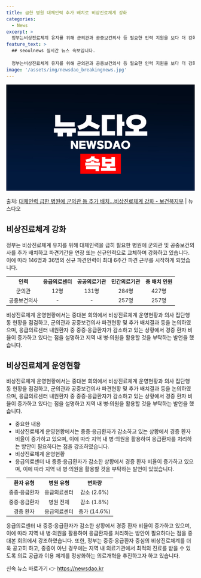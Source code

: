 ```yaml
---
title: 급한 병원 대체인력 추가 배치로 비상진료체계 강화
categories:
  - News
excerpt: >
  정부는비상진료체계 유지를 위해 군의관과 공중보건의사 등 필요한 인력 지원을 보다 더 강화하고 있다. 박민수 …
feature_text: >
  ## seoulnews 실시간 뉴스 속보입니다.

  정부는비상진료체계 유지를 위해 군의관과 공중보건의사 등 필요한 인력 지원을 보다 더 강화하고 있다. 박민수 …
image: '/assets/img/newsdao_breakingnews.jpg'
---
```


![뉴스다오 속보](/assets/img/newsdao_breakingnews.jpg)

<p>출처: <a href="https://newsdao.kr/3742" rel="dofollow">대체인력 급한 병원에 군의관 등 추가 배치…비상진료체계 강화 - 보건복지부</a> | 뉴스다오</p>

<h2 data-ke-size="size26">비상진료체계 강화</h2>
<p data-ke-size="size16">정부는 비상진료체계 유지를 위해 대체인력을 급히 필요한 병원에 군의관 및 공중보건의사를 추가 배치하고 파견기간을 연장 또는 신규인력으로 교체하며 강화하고 있습니다. 이에 따라 146명과 36명의 신규 파견인력이 최대 6주간 파견 근무를 시작하게 되었습니다.</p>

<table>
	<tr>
		<td style="text-align: center; height: 17px;"><b>인력</b></td>
		<td style="text-align: center; height: 17px;"><b>응급의료센터</b></td>
		<td style="text-align: center; height: 17px;"><b>공공의료기관</b></td>
		<td style="text-align: center; height: 17px;"><b>민간의료기관</b></td>
		<td style="text-align: center; height: 17px;"><b>총 배치 인원</b></td>
	</tr>
	<tr>
		<td style="text-align: center; height: 17px;">군의관</td>
		<td style="text-align: center; height: 17px;">12명</td>
		<td style="text-align: center; height: 17px;">131명</td>
		<td style="text-align: center; height: 17px;">284명</td>
		<td style="text-align: center; height: 17px;">427명</td>
	</tr>
	<tr>
		<td style="text-align: center; height: 17px;">공중보건의사</td>
		<td style="text-align: center; height: 17px;">-</td>
		<td style="text-align: center; height: 17px;">-</td>
		<td style="text-align: center; height: 17px;">257명</td>
		<td style="text-align: center; height: 17px;">257명</td>
	</tr>
</table>

<p data-ke-size="size16">비상진료체계 운영현황에서는 중대본 회의에서 비상진료체계 운영현황과 의사 집단행동 현황을 점검하고, 군의관과 공중보건의사 파견현황 및 추가 배치결과 등을 논의하였으며, 응급의료센터 내원환자 중 중증·응급환자가 감소하고 있는 상황에서 경증 환자 비율이 증가하고 있다는 점을 설명하고 지역 내 병·의원을 활용할 것을 부탁하는 발언을 했습니다.</p>

<h2 data-ke-size="size26">비상진료체계 운영현황</h2>
<p data-ke-size="size16">비상진료체계 운영현황에서는 중대본 회의에서 비상진료체계 운영현황과 의사 집단행동 현황을 점검하고, 군의관과 공중보건의사 파견현황 및 추가 배치결과 등을 논의하였으며, 응급의료센터 내원환자 중 중증·응급환자가 감소하고 있는 상황에서 경증 환자 비율이 증가하고 있다는 점을 설명하고 지역 내 병·의원을 활용할 것을 부탁하는 발언을 했습니다.</p>

<ul>
	<li>중요한 내용</li>
	<li>비상진료체계 운영현황에서는 중증·응급환자가 감소하고 있는 상황에서 경증 환자 비율이 증가하고 있으며, 이에 따라 지역 내 병·의원을 활용하여 응급환자를 처리하는 방안이 필요하다는 점을 강조하였습니다.</li>
	<li>비상진료체계 운영현황</li>
	<li>응급의료센터 내 중증·응급환자가 감소한 상황에서 경증 환자 비율이 증가하고 있으며, 이에 따라 지역 내 병·의원을 활용할 것을 부탁하는 발언이 있었습니다.</li>
</ul>

<table>
	<tr>
		<td style="text-align: center; height: 17px;"><b>환자 유형</b></td>
		<td style="text-align: center; height: 17px;"><b>병원 유형</b></td>
		<td style="text-align: center; height: 17px;"><b>변화량</b></td>
	</tr>
	<tr>
		<td style="text-align: center; height: 17px;">중증·응급환자</td>
		<td style="text-align: center; height: 17px;">응급의료센터</td>
		<td style="text-align: center; height: 17px;">감소 (2.6%)</td>
	</tr>
	<tr>
		<td style="text-align: center; height: 17px;">중증·응급환자</td>
		<td style="text-align: center; height: 17px;">병원 전체</td>
		<td style="text-align: center; height: 17px;">감소 (1.8%)</td>
	</tr>
	<tr>
		<td style="text-align: center; height: 17px;">경증 환자</td>
		<td style="text-align: center; height: 17px;">응급의료센터</td>
		<td style="text-align: center; height: 17px;">증가 (14.6%)</td>
	</tr>
</table>

<p data-ke-size="size16">응급의료센터 내 중증·응급환자가 감소한 상황에서 경증 환자 비율이 증가하고 있으며, 이에 따라 지역 내 병·의원을 활용하여 응급환자를 처리하는 방안이 필요하다는 점을 중대본 회의에서 강조하였습니다. 또한, 정부는 중증·응급환자 중심의 비상진료체계를 더욱 공고히 하고, 중증이 아닌 경우에는 지역 내 의료기관에서 최적의 진료를 받을 수 있도록 의료 공급과 이용 체계를 정상화하는 의료개혁을 추진하고자 하고 있습니다.</p> 

신속 뉴스 바로가기 👉 <a href="https://newsdao.kr" rel="dofollow">https://newsdao.kr</a>



